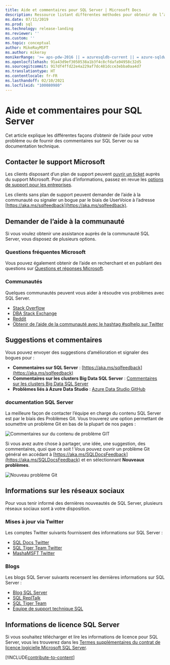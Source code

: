 ```yaml
---
title: Aide et commentaires pour SQL Server | Microsoft Docs
description: Ressource listant différentes méthodes pour obtenir de l’aide en cas de problème ou envoyer des commentaires sur le produit SQL Server ou sa documentation technique.
ms.date: 07/11/2019
ms.prod: sql
ms.technology: release-landing
ms.reviewer: ''
ms.custom: ''
ms.topic: conceptual
author: MikeRayMSFT
ms.author: mikeray
monikerRange: '>= aps-pdw-2016 || = azuresqldb-current || = azure-sqldw-latest || >= sql-server-2016 || >= sql-server-linux-2017'
ms.openlocfilehash: 91a43d9ef3050538a1b3f4c8cfdafa94958c32d5
ms.sourcegitcommit: 917df4ffd22e4a229af7dc481dcce3ebba0aa4d7
ms.translationtype: HT
ms.contentlocale: fr-FR
ms.lasthandoff: 02/10/2021
ms.locfileid: "100080980"
---
```

# <a name="sql-server-help-and-feedback"></a>Aide et commentaires pour SQL Server

Cet article explique les différentes façons d’obtenir de l’aide pour votre problème ou de fournir des commentaires sur SQL Server ou sa documentation technique. 

## <a name="contact-microsoft-support"></a>Contacter le support Microsoft

Les clients disposant d’un plan de support peuvent [ouvrir un ticket](https://support.microsoft.com/hub/4343728/support-for-business) auprès du support Microsoft.  Pour plus d’informations, passez en revue les [options de support pour les entreprises](https://support.microsoft.com/help/4341255/support-for-business). 

Les clients sans plan de support peuvent demander de l’aide à la communauté ou signaler un bogue par le biais de UserVoice à l’adresse [https://aka.ms/sqlfeedback](https://aka.ms/sqlfeedback).

## <a name="ask-community-for-help"></a>Demander de l’aide à la communauté

Si vous voulez obtenir une assistance auprès de la communauté SQL Server, vous disposez de plusieurs options.

### <a name="microsoft-q--a"></a>Questions fréquentes Microsoft

Vous pouvez également obtenir de l’aide en recherchant et en publiant des questions sur [Questions et réponses Microsoft](/answers/products/sql-server).

### <a name="communities"></a>Communautés

Quelques communautés peuvent vous aider à résoudre vos problèmes avec SQL Server. 

- [Stack Overflow](https://stackoverflow.com/questions/tagged/sql-server)
- [DBA Stack Exchange](https://dba.stackexchange.com/questions/tagged/sql-server)
- [Reddit](https://www.reddit.com/r/SQLServer/)
- [Obtenir de l’aide de la communauté avec le hashtag #sqlhelp sur Twitter](https://twitter.com/hashtag/sqlhelp?src=hash) 
 
## <a name="feedback-suggestions"></a>Suggestions et commentaires

Vous pouvez envoyer des suggestions d’amélioration et signaler des bogues pour :

- **Commentaires sur SQL Server** : [https://aka.ms/sqlfeedback](https://aka.ms/sqlfeedback)
- **Commentaires sur les clusters Big Data SQL Server** : [Commentaires sur les clusters Big Data SQL Server](https://aka.ms/sql-server-bdc-feedback)
- **Problèmes liés à Azure Data Studio** : [Azure Data Studio GitHub](https://github.com/microsoft/azuredatastudio/issues)
 

###  <a name="sql-server-documentation"></a>documentation SQL Server

La meilleure façon de contacter l’équipe en charge du contenu SQL Server est par le biais des Problèmes Git. Vous trouverez une option permettant de soumettre un problème Git en bas de la plupart de nos pages : 

![Commentaires sur du contenu de problème GIT](media/sql-server-get-help/git-issues.png)

Si vous avez autre chose à partager, une idée, une suggestion, des commentaires, quoi que ce soit ! Vous pouvez ouvrir un problème Git général en accédant à [https://aka.ms/SQLDocsFeedback](https://aka.ms/SQLDocsFeedback) et en sélectionnant **Nouveaux problèmes**. 

![Nouveau problème Git](media/sql-server-get-help/new-git-issue.png)

## <a name="social-media-updates"></a>Informations sur les réseaux sociaux

Pour vous tenir informé des dernières nouveautés de SQL Server, plusieurs réseaux sociaux sont à votre disposition. 

### <a name="updates-via-twitter"></a>Mises à jour via Twitter

Les comptes Twitter suivants fournissent des informations sur SQL Server : 

- [SQL Docs Twitter](https://twitter.com/sqldocs)
- [SQL Tiger Team Twitter](https://twitter.com/mssqltiger)
- [MashaMSFT Twitter](https://twitter.com/mashamsft)
 
### <a name="blogs"></a>Blogs

Les blogs SQL Server suivants recensent les dernières informations sur SQL Server : 

- [Blog SQL Server](https://cloudblogs.microsoft.com/sqlserver/)
- [SQL ReplTalk](https://blogs.msdn.microsoft.com/repltalk/)
- [SQL Tiger Team](/archive/blogs/sql_server_team/)
- [Équipe de support technique SQL](https://techcommunity.microsoft.com/t5/SQL-Server-Support/bg-p/SQLServerSupport/)


## <a name="sql-server-license-information"></a>Informations de licence SQL Server

Si vous souhaitez télécharger et lire les informations de licence pour SQL Server, vous les trouverez dans les [Termes supplémentaires du contrat de licence logicielle Microsoft SQL Server](https://www.microsoft.com/download/details.aspx?id=39299). 


[!INCLUDE[contribute-to-content](../includes/paragraph-content/contribute-to-content.md)]